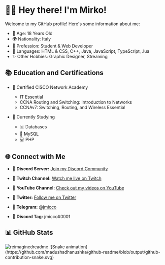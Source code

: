# 👋🏼 Hey there! I'm Mirko!

Welcome to my GitHub profile! Here's some information about me:

- 🎂 Age: 18 Years Old
- 🌍 Nationality: Italy
- 👀 Profession: Student & Web Developer
- 📃 Languages: HTML & CSS, C++, Java, JavaScript, TypeScript, .lua
- ✨ Other Hobbies: Graphic Designer, Streaming

## 📚 Education and Certifications

- 📝 Certified CISCO Network Academy
  - IT Essential
  - CCNA Routing and Switching: Introduction to Networks
  - CCNAv7: Switching, Routing, and Wireless Essential

- 📖 Currently Studying
  - 📊 Databases
  - 🐬 MySQL
  - 💻 PHP

## 🌐 Connect with Me

- 🔗 **Discord Server:** [Join my Discord Community](https://discord.gg/VsQnKBK8R7)
- 🔗 **Twitch Channel:** [Watch me live on Twitch](https://www.twitch.tv/jmicco_)
- 🔗 **YouTube Channel:** [Check out my videos on YouTube](https://www.youtube.com/channel/UCo_nfLsO5r0wntre2IxLF0g)
- 🔗 **Twitter:** [Follow me on Twitter](https://twitter.com/dev_jmicco)

- 👤 **Telegram:** [@jmicco](https://t.me/jmicco)
- 👤 **Discord Tag:** jmicco#0001

## 📊 GitHub Stats

<img src="https://myreadme.vercel.app/api/embed/jmiccoDev?panels=userstatistics,toprepositories,toplanguages,commitgraph" alt="reimaginedreadme" />
![Snake animation](https://github.com/madushadhanushka/github-readme/blob/output/github-contribution-snake.svg)
